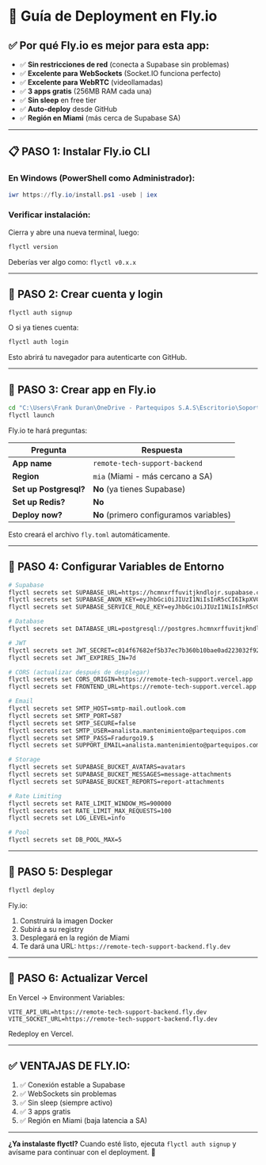 # 🚀 Guía de Deployment en Fly.io

## ✅ Por qué Fly.io es mejor para esta app:

- ✅ **Sin restricciones de red** (conecta a Supabase sin problemas)
- ✅ **Excelente para WebSockets** (Socket.IO funciona perfecto)
- ✅ **Excelente para WebRTC** (videollamadas)
- ✅ **3 apps gratis** (256MB RAM cada una)
- ✅ **Sin sleep** en free tier
- ✅ **Auto-deploy** desde GitHub
- ✅ **Región en Miami** (más cerca de Supabase SA)

---

## 📋 **PASO 1: Instalar Fly.io CLI**

### **En Windows (PowerShell como Administrador):**

```powershell
iwr https://fly.io/install.ps1 -useb | iex
```

### **Verificar instalación:**

Cierra y abre una nueva terminal, luego:

```bash
flyctl version
```

Deberías ver algo como: `flyctl v0.x.x`

---

## 🔐 **PASO 2: Crear cuenta y login**

```bash
flyctl auth signup
```

O si ya tienes cuenta:

```bash
flyctl auth login
```

Esto abrirá tu navegador para autenticarte con GitHub.

---

## 🚀 **PASO 3: Crear app en Fly.io**

```bash
cd "C:\Users\Frank Duran\OneDrive - Partequipos S.A.S\Escritorio\Soporte\project\server"
flyctl launch
```

Fly.io te hará preguntas:

| Pregunta | Respuesta |
|----------|-----------|
| **App name** | `remote-tech-support-backend` |
| **Region** | `mia` (Miami - más cercano a SA) |
| **Set up Postgresql?** | **No** (ya tienes Supabase) |
| **Set up Redis?** | **No** |
| **Deploy now?** | **No** (primero configuramos variables) |

Esto creará el archivo `fly.toml` automáticamente.

---

## 🔧 **PASO 4: Configurar Variables de Entorno**

```bash
# Supabase
flyctl secrets set SUPABASE_URL=https://hcmnxrffuvitjkndlojr.supabase.co
flyctl secrets set SUPABASE_ANON_KEY=eyJhbGciOiJIUzI1NiIsInR5cCI6IkpXVCJ9.eyJpc3MiOiJzdXBhYmFzZSIsInJlZiI6ImhjbW54cmZmdXZpdGprbmRsb2pyIiwicm9sZSI6ImFub24iLCJpYXQiOjE3NTk3NjQxNjQsImV4cCI6MjA3NTM0MDE2NH0.mWuAxSuE_L5X0RZ_At7RYB1uMQaq7DKzlsituv2NeMk
flyctl secrets set SUPABASE_SERVICE_ROLE_KEY=eyJhbGciOiJIUzI1NiIsInR5cCI6IkpXVCJ9.eyJpc3MiOiJzdXBhYmFzZSIsInJlZiI6ImhjbW54cmZmdXZpdGprbmRsb2pyIiwicm9sZSI6InNlcnZpY2Vfcm9sZSIsImlhdCI6MTc1OTc2NDE2NCwiZXhwIjoyMDc1MzQwMTY0fQ.UKNMq_xmBu3EUxn_CJCK22qfye3QVSHBaBtTvW0zh_E

# Database
flyctl secrets set DATABASE_URL=postgresql://postgres.hcmnxrffuvitjkndlojr:C7HWoSu54jcdiW4v@aws-1-sa-east-1.pooler.supabase.com:6543/postgres

# JWT
flyctl secrets set JWT_SECRET=c014f67682ef5b37ec7b360b10bae0ad223032f92dab02a21c8fdc0ff9c382aca02543efd23e03aa33b0f36ae96d4bec27fffe024f3ad12cfa5f865308d2b0d3
flyctl secrets set JWT_EXPIRES_IN=7d

# CORS (actualizar después de desplegar)
flyctl secrets set CORS_ORIGIN=https://remote-tech-support.vercel.app
flyctl secrets set FRONTEND_URL=https://remote-tech-support.vercel.app

# Email
flyctl secrets set SMTP_HOST=smtp-mail.outlook.com
flyctl secrets set SMTP_PORT=587
flyctl secrets set SMTP_SECURE=false
flyctl secrets set SMTP_USER=analista.mantenimiento@partequipos.com
flyctl secrets set SMTP_PASS=Fradurgo19.$
flyctl secrets set SUPPORT_EMAIL=analista.mantenimiento@partequipos.com

# Storage
flyctl secrets set SUPABASE_BUCKET_AVATARS=avatars
flyctl secrets set SUPABASE_BUCKET_MESSAGES=message-attachments
flyctl secrets set SUPABASE_BUCKET_REPORTS=report-attachments

# Rate Limiting
flyctl secrets set RATE_LIMIT_WINDOW_MS=900000
flyctl secrets set RATE_LIMIT_MAX_REQUESTS=100
flyctl secrets set LOG_LEVEL=info

# Pool
flyctl secrets set DB_POOL_MAX=5
```

---

## 🚀 **PASO 5: Desplegar**

```bash
flyctl deploy
```

Fly.io:
1. Construirá la imagen Docker
2. Subirá a su registry
3. Desplegará en la región de Miami
4. Te dará una URL: `https://remote-tech-support-backend.fly.dev`

---

## 🎨 **PASO 6: Actualizar Vercel**

En Vercel → Environment Variables:

```
VITE_API_URL=https://remote-tech-support-backend.fly.dev
VITE_SOCKET_URL=https://remote-tech-support-backend.fly.dev
```

Redeploy en Vercel.

---

## ✅ **VENTAJAS DE FLY.IO:**

1. ✅ Conexión estable a Supabase
2. ✅ WebSockets sin problemas
3. ✅ Sin sleep (siempre activo)
4. ✅ 3 apps gratis
5. ✅ Región en Miami (baja latencia a SA)

---

**¿Ya instalaste flyctl?** Cuando esté listo, ejecuta `flyctl auth signup` y avísame para continuar con el deployment. 🚀
